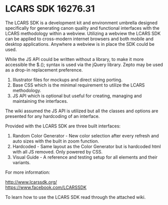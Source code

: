 LCARS SDK 16276.31
============

The LCARS SDK is a development kit and environment umbrella designed specifically for generating canon quality and functional interfaces with the LCARS methodology within a webview.  Utilizing a webview the LCARS SDK can be applied to cross-modern internet browsers and both mobile and desktop applications.  Anywhere a webview is in place the SDK could be used.

While the JS API could be written without a library, to make it more accessible the $.(); syntax is used via the jQuery library.  Zepto may be used as a drop-in replacement preference.

1. Illustrator files for mockups and direct sizing porting.
2. Base CSS which is the minimal requirement to utilize the LCARS methodology.
3. JS API which is optional but useful for creating, managing and maintaining the interfaces.

The wiki assumed the JS API is utilized but all the classes and options are presented for any hardcoding of an interface.  

Provided with the LCARS SDK are three built interfaces: 

1. Random Color Generator - New color selection after every refresh and auto sizes with the built in zoom function.
2. Hardcoded - Same layout as the Color Generator but is hardcoded html with all JS removed.  Only powered by CSS.
3. Visual Guide - A reference and testing setup for all elements and their variants.

For more information:

http://www.lcarssdk.org/ <br>
https://www.facebook.com/LCARSSDK <br>

To learn how to use the LCARS SDK read through the attached wiki.

